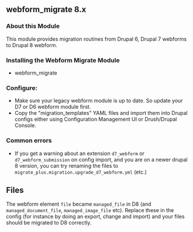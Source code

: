 webform_migrate 8.x
-------------------

### About this Module

This module provides migration routines from Drupal 6, Drupal 7 webforms to Drupal 8 webform.

### Installing the Webform Migrate Module
- webform_migrate

### Configure:

- Make sure your legacy webform module is up to date. So update your D7 or D6 webform module first.
- Copy the "migration_templates" YAML files and import them into Drupal configs either using Configuration Management UI or Drush/Drupal Console.


### Common errors
- If you get a warning about an extension `d7_webform` or `d7_webform_submission` on config import, and you are on a newer drupal 8 version, you can try renaming the files to `migrate_plus.migration.upgrade_d7_webform.yml` (etc.)

## Files
The webform element `file` became `managed_file` in D8 (and `managed_document_file`, `managed_image_file` etc).
Replace these in the config (for instance by doing an export, change and import) and your files should be migrated to D8 correctly.
